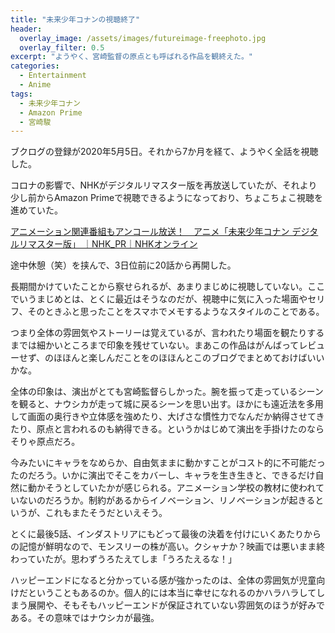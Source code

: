 ```yaml
---
title: "未来少年コナンの視聴終了"
header:
  overlay_image: /assets/images/futureimage-freephoto.jpg
  overlay_filter: 0.5
excerpt: "ようやく、宮崎監督の原点とも呼ばれる作品を観終えた。"
categories:
  - Entertainment
  - Anime
tags:
  - 未来少年コナン
  - Amazon Prime
  - 宮崎駿
---
```


ブクログの登録が2020年5月5日。それから7か月を経て、ようやく全話を視聴した。

コロナの影響で、NHKがデジタルリマスター版を再放送していたが、それより少し前からAmazon Primeで視聴できるようになっており、ちょこちょこ視聴を進めていた。

[アニメーション関連番組もアンコール放送！　アニメ「未来少年コナン デジタルリマスター版」 ｜NHK_PR｜NHKオンライン](https://www6.nhk.or.jp/nhkpr/post/original.html?i=23843)

途中休憩（笑）を挟んで、3日位前に20話から再開した。

長期間かけていたことから察せられるが、あまりまじめに視聴していない。ここでいうまじめとは、とくに最近はそうなのだが、視聴中に気に入った場面やセリフ、そのときふと思ったことをスマホでメモするようなスタイルのことである。

つまり全体の雰囲気やストーリーは覚えているが、言われたり場面を観たりするまでは細かいところまで印象を残せていない。まあこの作品はがんばってレビューせず、のほほんと楽しんだことをのほほんとこのブログでまとめておけばいいかな。

全体の印象は、演出がとても宮崎監督らしかった。腕を振って走っているシーンを観ると、ナウシカが走って城に戻るシーンを思い出す。ほかにも遠近法を多用して画面の奥行きや立体感を強めたり、大げさな慣性力でなんだか納得させてきたり、原点と言われるのも納得できる。というかはじめて演出を手掛けたのならそりゃ原点だろ。

今みたいにキャラをなめらか、自由気ままに動かすことがコスト的に不可能だったのだろう。いかに演出でそこをカバーし、キャラを生き生きと、できるだけ自然に動かそうとしていたかが感じられる。アニメーション学校の教材に使われていないのだろうか。制約があるからイノベーション、リノベーションが起きるというが、これもまたそうだといえそう。

とくに最後5話、インダストリアにもどって最後の決着を付けにいくあたりからの記憶が鮮明なので、モンスリーの株が高い。クシャナか？映画では悪いまま終わっていたが。思わずうろたえてしま「うろたえるな！」

ハッピーエンドになると分かっている感が強かったのは、全体の雰囲気が児童向けだということもあるのか。個人的には本当に幸せになれるのかハラハラしてしまう展開や、そもそもハッピーエンドが保証されていない雰囲気のほうが好みである。その意味ではナウシカが最強。
